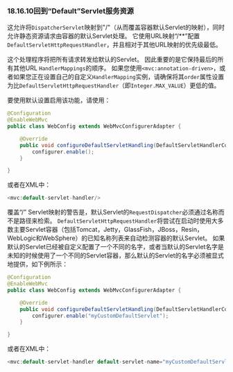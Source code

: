 ### 18.16.10回到“Default”Servlet服务资源

这允许将`DispatcherServlet`映射到"/"（从而覆盖容器默认Servlet的映射），同时允许静态资源请求由容器的默认Servlet处理。 它使用URL映射“/\*\*”配置`DefaultServletHttpRequestHandler`，并且相对于其他URL映射的优先级最低。

这个处理程序将把所有请求转发给默认的Servlet。 因此重要的是它保持最后的所有其他URL `HandlerMappings`的顺序。 如果您使用`<mvc:annotation-driven>`，或者如果您正在设置自己的自定义`HandlerMapping`实例，请确保将其`order`属性设置为比`DefaultServletHttpRequestHandler`（即`Integer.MAX_VALUE`）更低的值。

要使用默认设置启用该功能，请使用：

```java
@Configuration
@EnableWebMvc
public class WebConfig extends WebMvcConfigurerAdapter {

    @Override
    public void configureDefaultServletHandling(DefaultServletHandlerConfigurer configurer) {
        configurer.enable();
    }

}
```

或者在XML中：

```java
<mvc:default-servlet-handler/>
```

覆盖“/” Servlet映射的警告是，默认Servlet的`RequestDispatcher`必须通过名称而不是路径来检索。 `DefaultServletHttpRequestHandler`将尝试在启动时使用大多数主要Servlet容器（包括Tomcat，Jetty，GlassFish，JBoss，Resin，WebLogic和WebSphere）的已知名称列表来自动检测容器的默认Servlet。 如果默认的Servlet已经被自定义配置了一个不同的名字，或者当默认的Servlet名字是未知的时候使用了一个不同的Servlet容器，那么默认的Servlet的名字必须被显式地提供，如下例所示：

```java
@Configuration
@EnableWebMvc
public class WebConfig extends WebMvcConfigurerAdapter {

    @Override
    public void configureDefaultServletHandling(DefaultServletHandlerConfigurer configurer) {
        configurer.enable("myCustomDefaultServlet");
    }

}
```

或者在XML中：

```java
<mvc:default-servlet-handler default-servlet-name="myCustomDefaultServlet"/>
```



